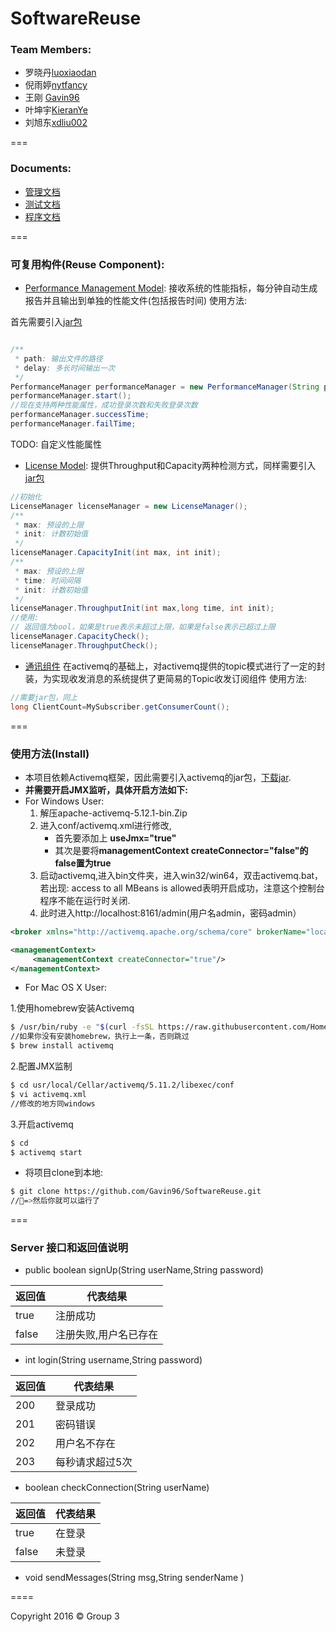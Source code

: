 # SoftwareReuse

### Team Members:

- 罗晓丹[luoxiaodan](https://github.com/luoxiaodan)
- 倪雨婷[nytfancy](https://github.com/nytfancy)
- 王刚 [Gavin96](https://github.com/Gavin96)
- 叶坤宇[KieranYe](https://github.com/KieranYe)
- 刘旭东[xdliu002](https://github.com/xdliu002)

===

### Documents:

- [管理文档](https://github.com/Gavin96/SoftwareReuse/blob/master/Document/%E7%AE%A1%E7%90%86%E6%96%87%E6%A1%A3.pdf)
- [测试文档](https://github.com/Gavin96/SoftwareReuse/blob/master/Document/%E6%B5%8B%E8%AF%95%E6%96%87%E6%A1%A3.pdf)
- [程序文档](https://github.com/Gavin96/SoftwareReuse/blob/master/Document/%E7%A8%8B%E5%BA%8F%E6%96%87%E6%A1%A3.pdf)

===

### 可复用构件(Reuse Component):

- [Performance Management Model](https://github.com/Gavin96/SoftwareReuse/blob/master/PerformanceManager/src/com/HaroldLIU/PerformanceManager.java):
接收系统的性能指标，每分钟自动生成报告并且输出到单独的性能文件(包括报告时间)
使用方法:

首先需要引入[jar包](https://github.com/Gavin96/SoftwareReuse/tree/master/Jar)
```java

/**
 * path: 输出文件的路径
 * delay: 多长时间输出一次
 */
PerformanceManager performanceManager = new PerformanceManager(String path,long delay);
performanceManager.start();
//现在支持两种性能属性，成功登录次数和失败登录次数
performanceManager.successTime;
performanceManager.failTime;
```
TODO: 自定义性能属性

- [License Model](https://github.com/Gavin96/SoftwareReuse/blob/master/LicenseManager/src/com/HaroldLIU/LicenseManager.java):
提供Throughput和Capacity两种检测方式，同样需要引入[jar包](https://github.com/Gavin96/SoftwareReuse/tree/master/Jar)

```java
//初始化
LicenseManager licenseManager = new LicenseManager();
/**
 * max: 预设的上限
 * init: 计数初始值
 */
licenseManager.CapacityInit(int max, int init);
/**
 * max: 预设的上限
 * time: 时间间隔
 * init: 计数初始值
 */
licenseManager.ThroughputInit(int max,long time, int init);
//使用:
// 返回值为bool，如果是true表示未超过上限，如果是false表示已超过上限
licenseManager.CapacityCheck();
licenseManager.ThroughputCheck();
```

- [通讯组件](https://github.com/Gavin96/SoftwareReuse/blob/master/Ericsson/src/Topic/MySubscriber.java)
在activemq的基础上，对activemq提供的topic模式进行了一定的封装，为实现收发消息的系统提供了更简易的Topic收发订阅组件
使用方法:
```java
//需要jar包，同上
long ClientCount=MySubscriber.getConsumerCount();
```
===


### 使用方法(Install)
- 本项目依赖Activemq框架，因此需要引入activemq的jar包，[下载jar](http://www.apache.org/dyn/closer.cgi?path=/activemq/5.13.2/apache-activemq-5.13.2-bin.zip).
- **并需要开启JMX监听，具体开启方法如下:**
- For Windows User:
  1. 解压apache-activemq-5.12.1-bin.Zip
  2. 进入conf/activemq.xml进行修改,
      - 首先要添加上 **useJmx="true"**
      - 其次是要将**managementContext createConnector="false"的false置为true**
  3. 启动activemq,进入bin文件夹，进入win32/win64，双击activemq.bat，若出现: access to all MBeans is allowed表明开启成功，注意这个控制台程序不能在运行时关闭.
  4. 此时进入http://localhost:8161/admin(用户名admin，密码admin）
```xml
<broker xmlns="http://activemq.apache.org/schema/core" brokerName="localhost" useJmx="true" dataDirectory="${activemq.data}">

<managementContext>
     <managementContext createConnector="true"/>
</managementContext>

```
- For Mac OS X User:
 
1.使用homebrew安装Activemq
  
```bash
$ /usr/bin/ruby -e "$(curl -fsSL https://raw.githubusercontent.com/Homebrew/install/master/install)" 
//如果你没有安装homebrew，执行上一条，否则跳过
$ brew install activemq
```
  2.配置JMX监制
```bash
$ cd usr/local/Cellar/activemq/5.11.2/libexec/conf
$ vi activemq.xml
//修改的地方同windows
```
  3.开启activemq
```bash
$ cd 
$ activemq start 
```

- 将项目clone到本地:
```bash 
$ git clone https://github.com/Gavin96/SoftwareReuse.git
//🍺=>然后你就可以运行了
```

===

### Server 接口和返回值说明

- public boolean signUp(String userName,String password)

返回值 | 代表结果 | 
--- | --- | 
true  | 注册成功  | 
false | 注册失败,用户名已存在 |


- int login(String username,String password)

返回值 | 代表结果 | 
--- | --- | 
200 | 登录成功 | 
201 | 密码错误 |
202 | 用户名不存在 |
203 | 每秒请求超过5次 |

- boolean checkConnection(String userName)

返回值 | 代表结果 | 
--- | --- | 
true  | 在登录  | 
false | 未登录 |

- void sendMessages(String msg,String senderName )

====

Copyright 2016 &copy;  Group 3
